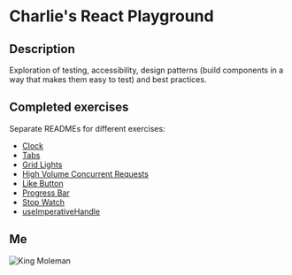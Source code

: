 # Charlie's React Playground

## Description

Exploration of testing, accessibility, design patterns (build components in a way that makes them easy to test) and best practices.

## Completed exercises

Separate READMEs for different exercises:

- [Clock](https://github.com/skatingincentralpark/react-playground/tree/main/app/exercises/clock)
- [Tabs](https://github.com/skatingincentralpark/react-playground/tree/main/app/exercises/tabs)
- [Grid Lights](https://github.com/skatingincentralpark/react-playground/tree/main/app/exercises/grid-lights)
- [High Volume Concurrent Requests](https://github.com/skatingincentralpark/react-playground/tree/main/app/exercises/high-volume-concurrent-requests)
- [Like Button](https://github.com/skatingincentralpark/react-playground/tree/main/app/exercises/like-button)
- [Progress Bar](https://github.com/skatingincentralpark/react-playground/tree/main/app/exercises/progress-bar)
- [Stop Watch](https://github.com/skatingincentralpark/react-playground/tree/main/app/exercises/stopwatch)
- [useImperativeHandle](https://github.com/skatingincentralpark/react-playground/tree/main/app/exercises/use-imperative-handle)

## Me

![King Moleman](https://media.tenor.com/B9u7ieoD8pQAAAAM/football-simpsons.gif)
